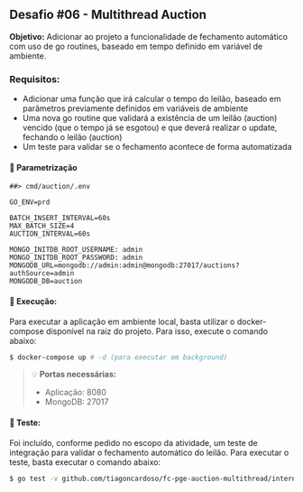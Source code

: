 ## Desafio #06 - Multithread Auction

**Objetivo:** Adicionar ao projeto a funcionalidade de fechamento automático com uso de go routines, baseado em tempo definido em variável de ambiente.

### Requisitos:

- Adicionar uma função que irá calcular o tempo do leilão, baseado em parâmetros previamente definidos em variáveis de ambiente
- Uma nova go routine que validará a existência de um leilão (auction) vencido (que o tempo já se esgotou) e que deverá realizar o update, fechando o leilão (auction)
- Um teste para validar se o fechamento acontece de forma automatizada

#### 🧭 Parametrização

```dotenv
##> cmd/auction/.env

GO_ENV=prd

BATCH_INSERT_INTERVAL=60s
MAX_BATCH_SIZE=4
AUCTION_INTERVAL=60s

MONGO_INITDB_ROOT_USERNAME: admin
MONGO_INITDB_ROOT_PASSWORD: admin
MONGODB_URL=mongodb://admin:admin@mongodb:27017/auctions?authSource=admin
MONGODB_DB=auction
```

#### 🚀 Execução:
Para executar a aplicação em ambiente local, basta utilizar o docker-compose disponível na raiz do projeto. Para isso, execute o comando abaixo:
```bash
$ docker-compose up # -d (para executar em background)
```

> 💡 **Portas necessárias:**
> - Aplicação: 8080
> - MongoDB: 27017

#### 🧪 Teste:

Foi incluído, conforme pedido no escopo da atividade, um teste de integração para validar o fechamento automático do leilão. Para executar o teste, basta executar o comando abaixo:

```bash
$ go test -v github.com/tiagoncardoso/fc-pge-auction-multithread/internal/infra/database/auction # -count=1 (para evitar cache de execução)
```
